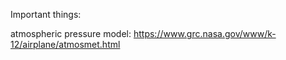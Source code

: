 Important things:

atmospheric pressure model: https://www.grc.nasa.gov/www/k-12/airplane/atmosmet.html

